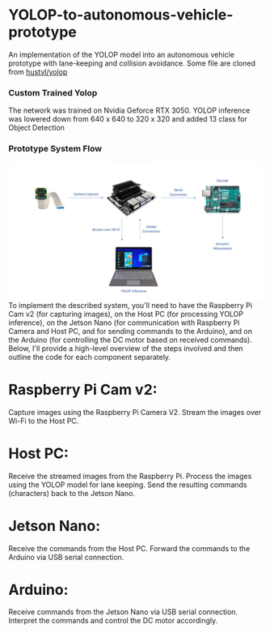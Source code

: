 
# YOLOP-to-autonomous-vehicle-prototype
An implementation of the YOLOP model into an autonomous vehicle prototype with lane-keeping and collision avoidance. Some file are cloned from [hustvl/yolop](https://github.com/noraasicnarf/YOLOP-to-autonomous-vehicle-prototype)
### Custom Trained Yolop
The network was trained on Nvidia Geforce RTX 3050. YOLOP inference was lowered down from 640 x 640 to 320 x 320 and added 13 class for Object Detection
### Prototype System Flow
![yolop](pictures/Prototype.jpg)
To implement the described system, you'll need to have the Raspberry Pi Cam v2 (for capturing images), on the Host PC (for processing YOLOP inference), on the Jetson Nano (for communication with Raspberry Pi Camera and Host PC, and for sending commands to the Arduino), and on the Arduino (for controlling the DC motor based on received commands). Below, I'll provide a high-level overview of the steps involved and then outline the code for each component separately.

# Raspberry Pi Cam v2:

Capture images using the Raspberry Pi Camera V2.
Stream the images over Wi-Fi to the Host PC.
# Host PC:

Receive the streamed images from the Raspberry Pi.
Process the images using the YOLOP model for lane keeping.
Send the resulting commands (characters) back to the Jetson Nano.
# Jetson Nano:

Receive the commands from the Host PC.
Forward the commands to the Arduino via USB serial connection.
# Arduino:

Receive commands from the Jetson Nano via USB serial connection.
Interpret the commands and control the DC motor accordingly.
